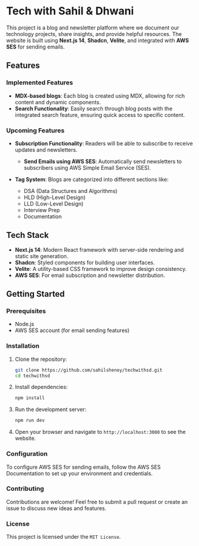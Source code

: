 # Tech with Sahil & Dhwani

This project is a blog and newsletter platform where we document our technology projects, share insights, and provide helpful resources. The website is built using **Next.js 14**, **Shadcn**, **Velite**, and integrated with **AWS SES** for sending emails.

## Features

### Implemented Features
- **MDX-based blogs**: Each blog is created using MDX, allowing for rich content and dynamic components.
- **Search Functionality**: Easily search through blog posts with the integrated search feature, ensuring quick access to specific content.

### Upcoming Features
- **Subscription Functionality**: Readers will be able to subscribe to receive updates and newsletters.
  - **Send Emails using AWS SES**: Automatically send newsletters to subscribers using AWS Simple Email Service (SES).
  
- **Tag System**: Blogs are categorized into different sections like:
  - DSA (Data Structures and Algorithms)
  - HLD (High-Level Design)
  - LLD (Low-Level Design)
  - Interview Prep
  - Documentation

## Tech Stack
- **Next.js 14**: Modern React framework with server-side rendering and static site generation.
- **Shadcn**: Styled components for building user interfaces.
- **Velite**: A utility-based CSS framework to improve design consistency.
- **AWS SES**: For email subscription and newsletter distribution.

## Getting Started

### Prerequisites
- Node.js
- AWS SES account (for email sending features)

### Installation

1. Clone the repository:
   ```bash
   git clone https://github.com/sahilshenoy/techwithsd.git
   cd techwithsd
   ```

2. Install dependencies:
   ```bash
   npm install
   ```

3. Run the development server:
   ```bash
   npm run dev
   ```

4. Open your browser and navigate to `http://localhost:3000` to see the website.

### Configuration
To configure AWS SES for sending emails, follow the AWS SES Documentation to set up your environment and credentials.

### Contributing
Contributions are welcome! Feel free to submit a pull request or create an issue to discuss new ideas and features.

### License
This project is licensed under the `MIT License`.
